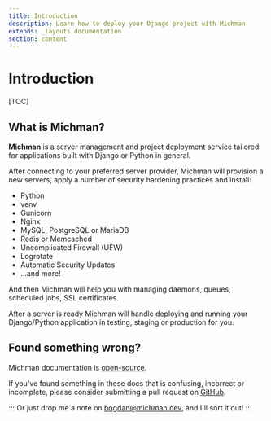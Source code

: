 ```yaml
---
title: Introduction
description: Learn how to deploy your Django project with Michman.
extends: _layouts.documentation
section: content
---
```


# Introduction

[TOC]



## What is Michman?

**Michman** is a server management and project deployment service tailored for applications built with Django or Python in general.

After connecting to your preferred server provider, Michman will provision a new servers,
apply a number of security hardening practices and install:

- Python
- venv
- Gunicorn
- Nginx
- MySQL, PostgreSQL or MariaDB
- Redis or Memcached
- Uncomplicated Firewall (UFW)
- Logrotate
- Automatic Security Updates
- ...and more!

And then Michman will help you with managing daemons, queues, scheduled jobs, SSL certificates.

After a server is ready Michman will handle deploying and running your Django/Python application in testing, staging or production for you.


## Found something wrong?

Michman documentation is [open-source][github].

If you've found something in these docs that is confusing, incorrect or incomplete,
please consider submitting a pull request on [GitHub][github].

:::
Or just drop me a note on [bogdan@michman.dev](mailto:bogdan@michman.dev), and I'll sort it out!
:::



[github]: https://github.com/michman-dev/docs "Michman Docs GitHub Repo"
